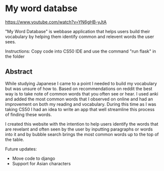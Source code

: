# My word databse

https://www.youtube.com/watch?v=YN6gHB-yJtA

"My Word Database" is webbase application that helps users build their vocabulary by helping them identify common and relevent words the user sees.

Instructions:
Copy code into CS50 IDE and use the command "run flask" in the folder

## Abstract
 
While studying Japanese I came to a point I needed to build my vocabulary but was unsure of how to. Based on recommendations on reddit the best way is to take note of common words that you often see or hear. I used anki and added the most common words that I observed on online and had an improvement on both my reading and vocabulary. During this time as I was taking CS50 I had an idea to write an app that well streamline this process of finding these words.


I created this website with the intention to help users identify the words that are revelant and often seen by the user by inputting paragraphs or words into it and by bubble search brings the most common words up to the top of the table.

Future updates:
- Move code to django
- Support for Asian characters
